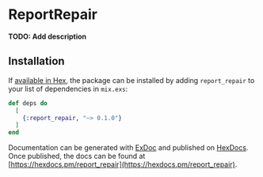# ReportRepair

**TODO: Add description**

## Installation

If [available in Hex](https://hex.pm/docs/publish), the package can be installed
by adding `report_repair` to your list of dependencies in `mix.exs`:

```elixir
def deps do
  [
    {:report_repair, "~> 0.1.0"}
  ]
end
```

Documentation can be generated with [ExDoc](https://github.com/elixir-lang/ex_doc)
and published on [HexDocs](https://hexdocs.pm). Once published, the docs can
be found at [https://hexdocs.pm/report_repair](https://hexdocs.pm/report_repair).

